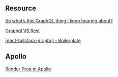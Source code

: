 
## Resource 

[So what’s this GraphQL thing I keep hearing about?](https://medium.freecodecamp.org/so-whats-this-graphql-thing-i-keep-hearing-about-baf4d36c2)

[Graphql VS Rest](https://dev-blog.apollodata.com/graphql-vs-rest-5d425123e34b)

[react-fullstack-graphql - Boilerplate](https://github.com/graphql-boilerplates/react-fullstack-graphql/tree/master/basic)

## Apollo

[Render Prop in Apollo](https://blog.graph.cool/tutorial-render-props-in-react-apollo-2-1-199e9e2bd01e)
